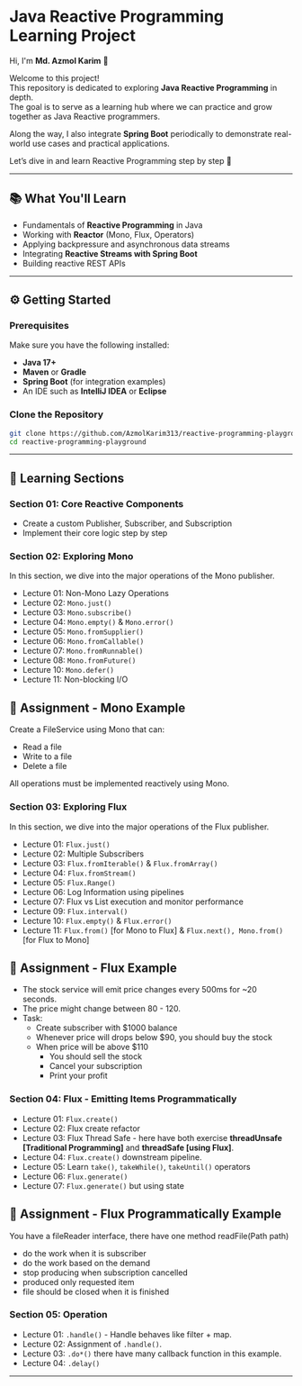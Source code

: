 # Java Reactive Programming Learning Project

Hi, I'm **Md. Azmol Karim** 👋  

Welcome to this project!  
This repository is dedicated to exploring **Java Reactive Programming** in depth.  
The goal is to serve as a learning hub where we can practice and grow together as Java Reactive programmers.  

Along the way, I also integrate **Spring Boot** periodically to demonstrate real-world use cases and practical applications.  

Let’s dive in and learn Reactive Programming step by step 🚀  

---

## 📚 What You'll Learn
- Fundamentals of **Reactive Programming** in Java  
- Working with **Reactor** (Mono, Flux, Operators)  
- Applying backpressure and asynchronous data streams  
- Integrating **Reactive Streams with Spring Boot**  
- Building reactive REST APIs  

---

## ⚙️ Getting Started

### Prerequisites
Make sure you have the following installed:
- **Java 17+**  
- **Maven** or **Gradle**  
- **Spring Boot** (for integration examples)  
- An IDE such as **IntelliJ IDEA** or **Eclipse**  

### Clone the Repository
```bash
git clone https://github.com/AzmolKarim313/reactive-programming-playground.git
cd reactive-programming-playground
```

---

## 🧩 Learning Sections
### Section 01: Core Reactive Components
- Create a custom Publisher, Subscriber, and Subscription
- Implement their core logic step by step

### Section 02: Exploring Mono
In this section, we dive into the major operations of the Mono publisher.
- Lecture 01: Non-Mono Lazy Operations
- Lecture 02: `Mono.just()`
- Lecture 03: `Mono.subscribe()`
- Lecture 04: `Mono.empty()` & `Mono.error()`
- Lecture 05: `Mono.fromSupplier()`
- Lecture 06: `Mono.fromCallable()`
- Lecture 07: `Mono.fromRunnable()`
- Lecture 08: `Mono.fromFuture()`
- Lecture 10: `Mono.defer()`
- Lecture 11: Non-blocking I/O

## 🎯 Assignment - Mono Example

Create a FileService using Mono that can:
- Read a file
- Write to a file
- Delete a file

All operations must be implemented reactively using Mono.

### Section 03: Exploring Flux
In this section, we dive into the major operations of the Flux publisher.
- Lecture 01: `Flux.just()`
- Lecture 02: Multiple Subscribers
- Lecture 03: `Flux.fromIterable()` & `Flux.fromArray()`
- Lecture 04: `Flux.fromStream()`
- Lecture 05: `Flux.Range()`
- Lecture 06: Log Information using pipelines
- Lecture 07: Flux vs List execution and monitor performance
- Lecture 09: `Flux.interval()`
- Lecture 10: `Flux.empty()` & `Flux.error()`
- Lecture 11: `Flux.from()` [for Mono to Flux] & `Flux.next(), Mono.from()` [for Flux to Mono]

## 🎯 Assignment - Flux Example

- The stock service will emit price changes every 500ms for ~20 seconds.
- The price might change between 80 - 120.
- Task:
  - Create subscriber with $1000 balance
  - Whenever price will drops below $90, you should buy the stock
  - When price will be above $110
    - You should sell the stock
    - Cancel your subscription
    - Print your profit

### Section 04: Flux - Emitting Items Programmatically
- Lecture 01: `Flux.create()`
- Lecture 02: Flux create refactor
- Lecture 03: Flux Thread Safe - here have both exercise **threadUnsafe [Traditional Programming]** and **threadSafe [using Flux]**.
- Lecture 04: `Flux.create()` downstream pipeline.
- Lecture 05: Learn `take()`, `takeWhile()`, `takeUntil()` operators
- Lecture 06: `Flux.generate()`
- Lecture 07: `Flux.generate()` but using state

## 🎯 Assignment - Flux Programmatically Example

You have a fileReader interface, there have one method readFile(Path path)
- do the work when it is subscriber
- do the work based on the demand
- stop producing when subscription cancelled
- produced only requested item
- file should be closed when it is finished

### Section 05: Operation
- Lecture 01: `.handle()` - Handle behaves like filter + map.
- Lecture 02: Assignment of `.handle()`.
- Lecture 03: `.do*()` there have many callback function in this example.
- Lecture 04: `.delay()`

---